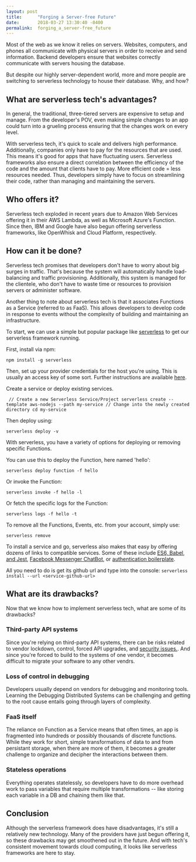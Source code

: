 ```yaml
---
layout: post
title:      "Forging a Server-free Future"
date:       2018-03-27 13:30:40 -0400
permalink:  forging_a_server-free_future
---
```


Most of the web as we know it relies on servers. Websites, computers, and phones all communicate with physical servers in order to receive and send information. Backend developers ensure that websites correctly communicate with servers housing the database. 

But despite our highly server-dependent world, more and more people are switching to serverless technology to house their database. Why, and how? 

## What are serverless tech's advantages? 

In general, the traditional, three-tiered servers are expensive to setup and manage. From the developer's POV, even making simple changes to an app could turn into a grueling process ensuring that the changes work on every level.

With serverless tech, it's quick to scale and delivers high performance. Additionally, companies only have to pay for the resources that are used. This means it's good for apps that have fluctuating users. Serverless frameworks also ensure a direct correlation  between the efficiency of the code and the amount that clients have to pay. More efficient code = less resources needed. Thus, developers simply have to focus on streamlining their code, rather than managing and maintaining the servers. 

## Who offers it? 

Serverless tech exploded in recent years due to Amazon Web Services offering it in their AWS Lambda, as well as Microsoft Azure's Function. Since then, IBM and Google have also begun offering serverless frameworks, like OpenWhisk and Cloud Platform, respectively. 

## How can it be done? 

Serverless tech promises that developers don't have to worry about big surges in traffic. That's because the system will automatically handle load-balancing and traffic provisioning. Additionally, this system is managed for the clientele, who don't have to waste time or resources to provision servers or administer software. 

Another thing to note about serverless tech is that it associates Functions as a Service (referred to as FaaS). This allows developers to develop code in response to events without the complexity of building and maintaining an infrastructure.  

To start, we can use a simple but popular package like [serverless](https://github.com/serverless/serverless) to get our serverless framework  running.

First, install via npm: 

`npm install -g serverless`

Then, set up your provider credentials for the host you're using. This is usually an access key of some sort. Further instructions are available [here](https://github.com/serverless/serverless/blob/master/docs/providers/aws/guide/credentials.md).

Create a service or deploy existing services.

`
// Create a new Serverless Service/Project
serverless create --template aws-nodejs --path my-service
// Change into the newly created directory
cd my-service`

Then deploy using: 

`serverless deploy -v`

With serverless, you have a variety of options for deploying or removing specific Functions.

You can use this to deploy the Function, here named 'hello': 

`serverless deploy function -f hello`

Or invoke the Function: 

`serverless invoke -f hello -l`

Or fetch the specific logs for the Function:

`serverless logs -f hello -t`

To remove all the Functions, Events, etc. from your account, simply use: 

`serverless remove`

To install a service and go, serverless also makes that easy by offering dozens of links to compatible services. Some of these include [ES6, Babel, and Jest](https://github.com/americansystems/serverless-es6-jest), [Facebook Messenger ChatBot](https://github.com/pmuens/serverless-facebook-messenger-bot), or [authentication boilerplate](https://github.com/laardee/serverless-authentication-boilerplate).

All you need to do is get its github url and type into the console: 
`serverless install --url <service-github-url>`


## What are its drawbacks?

Now that we know how to implement serverless tech, what are some of its drawbacks? 

### Third-party API systems

Since you're relying on third-party API systems, there can be risks related to vendor lockdown, control, forced API upgrades, and [security issues.](https://www.whitesourcesoftware.com/whitesource-blog/serverless-security/?utm_campaign=wss&utm_content=serverless-security-application&utm_medium=social&utm_source=quora&utm_term=serverless-security). And since you're forced to build to the systems of one vendor, it becomes difficult to migrate your software to any other vendrs. 

### Loss of control in debugging

Developers usually depend on vendors for debugging and monitoring tools. Learning the Debugging Distributed Systems can be challenging and getting to the root cause entails going through layers of complexity. 

### FaaS itself

The reliance on Function as a Service means that often times, an app is fragmented into hundreds or possibly thousands of discrete functions. While they work for short, simple transformations of data to and from persistant storage, when there are more of them, it becomes a greater challenge to organize and decipher the interactions between them. 

### Stateless operations 

Everything operates statelessly, so developers have to do more overhead work to pass variables that require multiple transformations -- like storing each variable in a DB and chaining them like that. 


## Conclusion

Although the serverless framework does have disadvantages, it's still a relatively new technology. Many of the providers have just begun offering it, so these drawbacks may get smoothened out in the future. And with tech's consistent movement towards cloud computing, it looks like serverless frameworks are here to stay.





